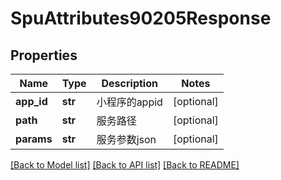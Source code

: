 # SpuAttributes90205Response

## Properties
Name | Type | Description | Notes
------------ | ------------- | ------------- | -------------
**app_id** | **str** | 小程序的appid | [optional] 
**path** | **str** | 服务路径 | [optional] 
**params** | **str** | 服务参数json | [optional] 

[[Back to Model list]](../README.md#documentation-for-models) [[Back to API list]](../README.md#documentation-for-api-endpoints) [[Back to README]](../README.md)

